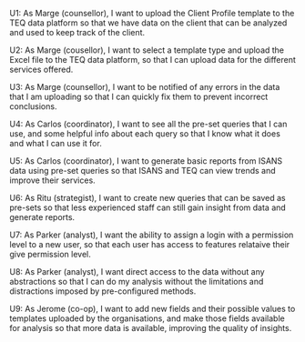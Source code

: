 U1: As Marge (counsellor), I want to upload the Client Profile template to the TEQ data platform so that
we have data on the client that can be analyzed and used to keep track of the client.

U2: As Marge (cousellor), I want to select a template type and upload the Excel
file to the TEQ data platform, so that I can upload data for the different
services offered.

U3: As Marge (counsellor), I want to be notified of any errors in the data that
I am uploading so that I can quickly fix them to prevent incorrect conclusions.

U4: As Carlos (coordinator), I want to see all the pre-set queries that I can
use, and some helpful info about each query so that I know what it does and what
I can use it for.

U5: As Carlos (coordinator), I want to generate basic reports from ISANS data
using pre-set queries so that ISANS and TEQ can view trends and improve their
services.

U6: As Ritu (strategist), I want to create new queries that can be saved as
pre-sets so that less experienced staff can still gain insight from data and
generate reports. 

U7: As Parker (analyst), I want the ability to assign a login with a permission level to a new user,
so that each user has access to features relataive their give permission level.

U8: As Parker (analyst), I want direct access to the data without any
abstractions so that I can do my analysis without the limitations and
distractions imposed by pre-configured methods.

U9: As Jerome (co-op), I want to add new fields and their possible values to
templates uploaded by the organisations, and make those fields available for
analysis so that more data is available, improving the quality of insights.
